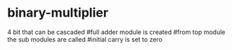 # binary-multiplier
4 bit that can be cascaded
#full adder module is created
#from top module the sub modules are called
#initial carry is set to zero
